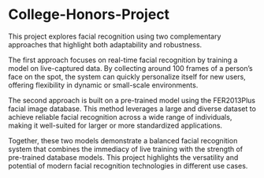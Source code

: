 # College-Honors-Project
This project explores facial recognition using two complementary approaches that highlight both adaptability and robustness.

The first approach focuses on real-time facial recognition by training a model on live-captured data. By collecting around 100 frames of a person’s face on the spot, the system can quickly personalize itself for new users, offering flexibility in dynamic or small-scale environments.

The second approach is built on a pre-trained model using the FER2013Plus facial image database. This method leverages a large and diverse dataset to achieve reliable facial recognition across a wide range of individuals, making it well-suited for larger or more standardized applications.

Together, these two models demonstrate a balanced facial recognition system that combines the immediacy of live training with the strength of pre-trained database models. This project highlights the versatility and potential of modern facial recognition technologies in different use cases.
